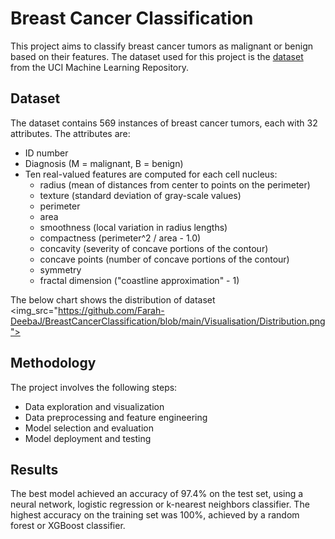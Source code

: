 # Breast Cancer Classification

This project aims to classify breast cancer tumors as malignant or benign based on their features. The dataset used for this project is the <a href = "https://archive.ics.uci.edu/dataset/17/breast+cancer+wisconsin+diagnostic">dataset</a><br/>
from the UCI Machine Learning Repository.

## Dataset

The dataset contains 569 instances of breast cancer tumors, each with 32 attributes. The attributes are:
- ID number
- Diagnosis (M = malignant, B = benign)
- Ten real-valued features are computed for each cell nucleus:
    - radius (mean of distances from center to points on the perimeter)
    - texture (standard deviation of gray-scale values)
    - perimeter
    - area
    - smoothness (local variation in radius lengths)
    - compactness (perimeter^2 / area - 1.0)
    - concavity (severity of concave portions of the contour)
    - concave points (number of concave portions of the contour)
    - symmetry 
    - fractal dimension ("coastline approximation" - 1)

The below chart shows the distribution of dataset 
<img_src="https://github.com/Farah-DeebaJ/BreastCancerClassification/blob/main/Visualisation/Distribution.png">

## Methodology

The project involves the following steps:

- Data exploration and visualization
- Data preprocessing and feature engineering
- Model selection and evaluation
- Model deployment and testing

## Results

The best model achieved an accuracy of 97.4% on the test set, using a neural network, logistic regression or k-nearest neighbors classifier. The highest accuracy on the training set was 100%, achieved by a random forest or XGBoost classifier.
